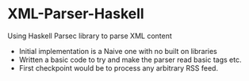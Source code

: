 # XML-Parser-Haskell
Using Haskell Parsec library to parse XML content

* Initial implementation is a Naive one with no built on libraries
* Written a basic code to try and make the parser read basic tags etc.
* First checkpoint would be to process any arbitrary RSS feed.
